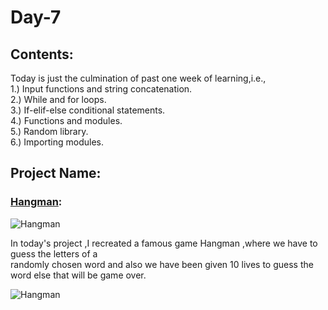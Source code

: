 # Day-7
## Contents:
Today is just the culmination of past one week of learning,i.e., \
1.) Input functions and string concatenation. \
2.) While and for loops. \
3.) If-elif-else conditional statements. \
4.) Functions and modules. \
5.) Random library. \
6.) Importing modules. 
## Project Name:
### [Hangman](https://en.wikipedia.org/wiki/Hangman_(game)):
![Hangman](https://www.mindgames.com/uploaded/thumb/hangman300200.jpg)

In today's project ,I recreated a famous game Hangman ,where we have to guess the letters of a \
randomly chosen word and also we have been given 10 lives to guess the word else that will be game over.





![Hangman](https://thumbs.gfycat.com/CircularFavoriteIguana-size_restricted.gif)
